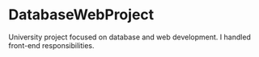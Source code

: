 # DatabaseWebProject
University project focused on database and web development. I handled front-end responsibilities.

